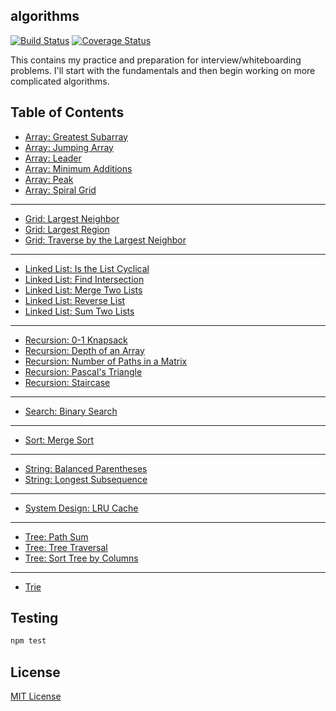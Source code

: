 ## algorithms

[![Build Status](https://travis-ci.org/vinnyoodles/algorithms.svg?branch=master)](https://travis-ci.org/vinnyoodles/algorithms)
[![Coverage Status](https://coveralls.io/repos/github/vinnyoodles/algorithms/badge.svg?branch=master)](https://coveralls.io/github/vinnyoodles/algorithms?branch=master)

This contains my practice and preparation for interview/whiteboarding problems. I'll start with the fundamentals and then begin working on more complicated algorithms.

## Table of Contents
- [Array: Greatest Subarray](https://github.com/vinnyoodles/algorithms/blob/master/src/array/greatestSubarray.js)
- [Array: Jumping Array](https://github.com/vinnyoodles/algorithms/blob/master/src/array/jumpingArray.js)
- [Array: Leader](https://github.com/vinnyoodles/algorithms/blob/master/src/array/leader.js)
- [Array: Minimum Additions](https://github.com/vinnyoodles/algorithms/blob/master/src/array/minAdditions.js)
- [Array: Peak](https://github.com/vinnyoodles/algorithms/blob/master/src/array/peak.js)
- [Array: Spiral Grid](https://github.com/vinnyoodles/algorithms/blob/master/src/array/spiralGrid.js)

***
- [Grid: Largest Neighbor](https://github.com/vinnyoodles/algorithms/blob/master/src/grid/largestNeighbor.js)
- [Grid: Largest Region](https://github.com/vinnyoodles/algorithms/blob/master/src/grid/largestRegion.js)
- [Grid: Traverse by the Largest Neighbor](https://github.com/vinnyoodles/algorithms/blob/master/src/grid/gridTraversal.js)

***
- [Linked List: Is the List Cyclical](https://github.com/vinnyoodles/algorithms/blob/master/src/linkedlist/cyclical.js)
- [Linked List: Find Intersection](https://github.com/vinnyoodles/algorithms/blob/master/src/linkedlist/findIntersection.js)
- [Linked List: Merge Two Lists](https://github.com/vinnyoodles/algorithms/blob/master/src/linkedlist/mergeLists.js)
- [Linked List: Reverse List](https://github.com/vinnyoodles/algorithms/blob/master/src/linkedlist/reverseList.js)
- [Linked List: Sum Two Lists](https://github.com/vinnyoodles/algorithms/blob/master/src/linkedlist/sumLists.js)

***
- [Recursion: 0-1 Knapsack](https://github.com/vinnyoodles/algorithms/blob/master/src/recursion/knapsack.js)
- [Recursion: Depth of an Array](https://github.com/vinnyoodles/algorithms/blob/master/src/recursion/depthFinder.js)
- [Recursion: Number of Paths in a Matrix](https://github.com/vinnyoodles/algorithms/blob/master/src/recursion/numberOfPathsInMatrix.js)
- [Recursion: Pascal's Triangle](https://github.com/vinnyoodles/algorithms/blob/master/src/recursion/pascalsTriangle.js)
- [Recursion: Staircase](https://github.com/vinnyoodles/algorithms/blob/master/src/recursion/staircase.js)

***
- [Search: Binary Search](https://github.com/vinnyoodles/algorithms/blob/master/src/search/binarySearch.js)

***
- [Sort: Merge Sort](https://github.com/vinnyoodles/algorithms/blob/master/src/sort/mergesort.js)

***
- [String: Balanced Parentheses](https://github.com/vinnyoodles/algorithms/blob/master/src/string/balancedParenthese.js)
- [String: Longest Subsequence](https://github.com/vinnyoodles/algorithms/blob/master/src/string/longestSubsequence.js)

***
- [System Design: LRU Cache](https://github.com/vinnyoodles/algorithms/blob/master/src/systemdesign/lrucache.js)

***
- [Tree: Path Sum](https://github.com/vinnyoodles/algorithms/blob/master/src/tree/pathSum.js)
- [Tree: Tree Traversal](https://github.com/vinnyoodles/algorithms/blob/master/src/tree/TreeNode.js)
- [Tree: Sort Tree by Columns](https://github.com/vinnyoodles/algorithms/blob/master/src/tree/columnSort.js)

***
- [Trie](https://github.com/vinnyoodles/algorithms/blob/master/src/trie)

## Testing

```javascript
npm test
```


## License
[MIT License](https://github.com/vinnyoodles/algorithms/blob/master/LICENSE)
